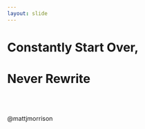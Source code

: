 ```yaml
---
layout: slide
---
```


# Constantly Start Over,

# Never Rewrite
&nbsp;<br /><br />

  @mattjmorrison
